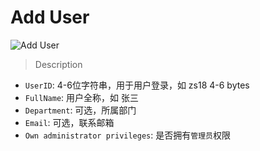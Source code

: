 # Add User

![Add User](_media/add-user.png)

> Description

- `UserID`: 4-6位字符串，用于用户登录，如 zs18   4-6 bytes 
- `FullName`: 用户全称，如 张三
- `Department`: 可选，所属部门
- `Email`: 可选，联系邮箱
- `Own administrator privileges`: 是否拥有`管理员`权限

